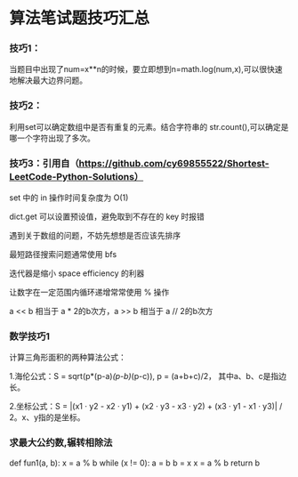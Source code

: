 # 算法笔试题技巧汇总

### 技巧1：
当题目中出现了num=x**n的时候，要立即想到n=math.log(num,x),可以很快速地解决最大边界问题。

### 技巧2：
利用set可以确定数组中是否有重复的元素。结合字符串的 str.count(),可以确定是哪一个字符出现了多次。

### 技巧3：引用自（https://github.com/cy69855522/Shortest-LeetCode-Python-Solutions）
set 中的 in 操作时间复杂度为 O(1)

dict.get 可以设置预设值，避免取到不存在的 key 时报错

遇到关于数组的问题，不妨先想想是否应该先排序

最短路径搜索问题通常使用 bfs

迭代器是缩小 space efficiency 的利器

让数字在一定范围内循环递增常常使用 % 操作

a << b 相当于 a * 2的b次方，a >> b 相当于 a // 2的b次方  


### 数学技巧1

计算三角形面积的两种算法公式：


1.海伦公式：S = sqrt(p*(p-a)*(p-b)*(p-c)), p = (a+b+c)/2， 其中a、b、c是指边长。
                    
2.坐标公式：S = |(x1 · y2 - x2 · y1) + (x2 · y3 - x3 · y2) + (x3 · y1 - x1 · y3)| / 2。x、y指的是坐标。

### 求最大公约数,辗转相除法
   
def fun1(a, b):
    x = a % b
    while (x != 0):
        a = b
        b = x
        x = a % b
    return b


